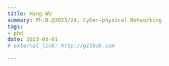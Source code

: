 ```yaml
---
title: Hang WU
summary: Ph.D.@2023/24, Cyber-physical Networking
tags:
- phd
date: 2023-03-01
# external_link: http://github.com

---
```

